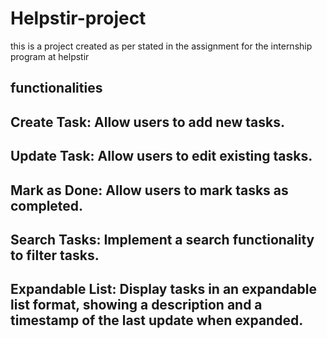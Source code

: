 # Helpstir-project
this is a project created as per stated in the assignment for the internship program at helpstir 
## functionalities 
## Create Task: Allow users to add new tasks.
## Update Task: Allow users to edit existing tasks.
## Mark as Done: Allow users to mark tasks as completed.
## Search Tasks: Implement a search functionality to filter tasks.
## Expandable List: Display tasks in an expandable list format, showing a description and a timestamp of the last update when expanded.
